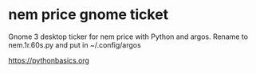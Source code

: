 # nem price gnome ticket 

Gnome 3 desktop ticker for nem price with Python and argos. Rename to nem.1r.60s.py and put in ~/.config/argos

https://pythonbasics.org
